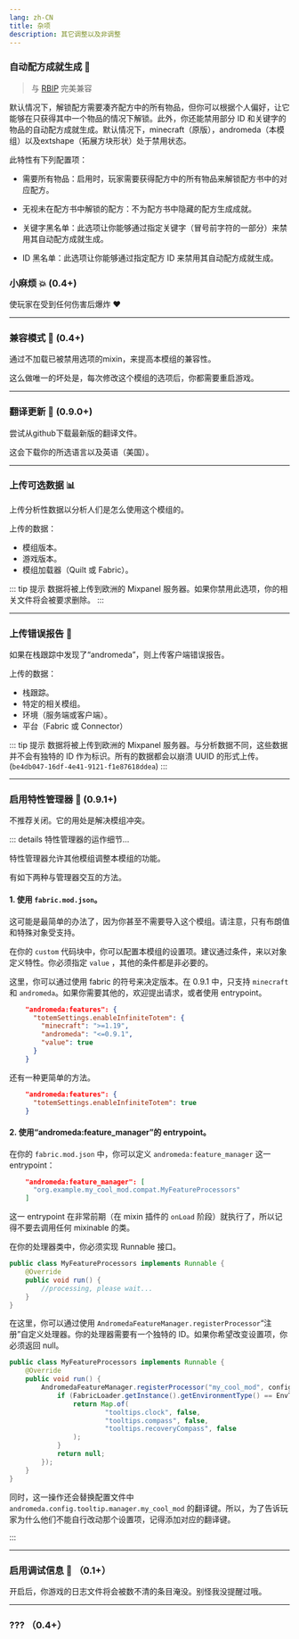 ```yaml
---
lang: zh-CN
title: 杂项
description: 其它调整以及非调整
---
```


### 自动配方成就生成 📗

> 与 [RBIP](https://modrinth.com/mod/rbip) 完美兼容

默认情况下，解锁配方需要凑齐配方中的所有物品，但你可以根据个人偏好，让它能够在只获得其中一个物品的情况下解锁。此外，你还能禁用部分 ID 和关键字的物品的自动配方成就生成。默认情况下，minecraft（原版），andromeda（本模组）以及extshape（拓展方块形状）处于禁用状态。

此特性有下列配置项：

* 需要所有物品：启用时，玩家需要获得配方中的所有物品来解锁配方书中的对应配方。

* 无视未在配方书中解锁的配方：不为配方书中隐藏的配方生成成就。

* 关键字黑名单：此选项让你能够通过指定关键字（冒号前字符的一部分）来禁用其自动配方成就生成。

* ID 黑名单：此选项让你能够通过指定配方 ID 来禁用其自动配方成就生成。

### 小麻烦 💥 (0.4+)

使玩家在受到任何伤害后爆炸 ❤️

***
### 兼容模式 🧩 (0.4+)

通过不加载已被禁用选项的mixin，来提高本模组的兼容性。

这么做唯一的坏处是，每次修改这个模组的选项后，你都需要重启游戏。

***
### 翻译更新 🔁 (0.9.0+)

尝试从github下载最新版的翻译文件。

这会下载你的所选语言以及英语（美国）。

***
### 上传可选数据 📊

上传分析性数据以分析人们是怎么使用这个模组的。

上传的数据：
* 模组版本。
* 游戏版本。
* 模组加载器（Quilt 或 Fabric）。

::: tip 提示
数据将被上传到欧洲的 Mixpanel 服务器。如果你禁用此选项，你的相关文件将会被要求删除。
:::

***
### 上传错误报告 📑

如果在栈跟踪中发现了“andromeda”，则上传客户端错误报告。

上传的数据：
* 栈跟踪。
* 特定的相关模组。
* 环境（服务端或客户端）。
* 平台（Fabric 或 Connector）

::: tip 提示
数据将被上传到欧洲的 Mixpanel 服务器。与分析数据不同，这些数据并不会有独特的 ID 作为标识。所有的数据都会以崩溃 UUID 的形式上传。 (`be4db047-16df-4e41-9121-f1e87618ddea`)
:::

***
### 启用特性管理器 🧩 (0.9.1+)

不推荐关闭。它的用处是解决模组冲突。

::: details 特性管理器的运作细节…

特性管理器允许其他模组调整本模组的功能。

有如下两种与管理器交互的方法。

#### 1. 使用 `fabric.mod.json`。

这可能是最简单的办法了，因为你甚至不需要导入这个模组。请注意，只有布朗值和特殊对象受支持。

在你的 `custom` 代码块中，你可以配置本模组的设置项。建议通过条件，来以对象定义特性。你必须指定 `value` ，其他的条件都是非必要的。

这里，你可以通过使用 fabric 的符号来决定版本。在 0.9.1 中，只支持 `minecraft` 和 `andromeda`。如果你需要其他的，欢迎提出请求，或者使用 entrypoint。

```json
    "andromeda:features": {
      "totemSettings.enableInfiniteTotem": {
        "minecraft": ">=1.19",
        "andromeda": "<=0.9.1",
        "value": true
      }
    }
```

还有一种更简单的方法。

```json
    "andromeda:features": {
      "totemSettings.enableInfiniteTotem": true
    }
```

#### 2. 使用“andromeda:feature_manager”的 entrypoint。

在你的 `fabric.mod.json` 中，你可以定义 `andromeda:feature_manager` 这一 entrypoint：

```json
    "andromeda:feature_manager": [
      "org.example.my_cool_mod.compat.MyFeatureProcessors"
    ]
```

这一 entrypoint 在非常前期（在 mixin 插件的 `onLoad` 阶段）就执行了，所以记得不要去调用任何 mixinable 的类。

在你的处理器类中，你必须实现 Runnable 接口。

```java
public class MyFeatureProcessors implements Runnable {
    @Override
    public void run() {
        //processing, please wait...
    }
}
```

在这里，你可以通过使用 `AndromedaFeatureManager.registerProcessor`“注册”自定义处理器。你的处理器需要有一个独特的 ID。如果你希望改变设置项，你必须返回 null。

```java
public class MyFeatureProcessors implements Runnable {
    @Override
    public void run() {
        AndromedaFeatureManager.registerProcessor("my_cool_mod", config -> {
            if (FabricLoader.getInstance().getEnvironmentType() == EnvType.CLIENT) {
                return Map.of(
                        "tooltips.clock", false,
                        "tooltips.compass", false,
                        "tooltips.recoveryCompass", false
                );
            }
            return null;
        });
    }
}
```

同时，这一操作还会替换配置文件中 `andromeda.config.tooltip.manager.my_cool_mod` 的翻译键。所以，为了告诉玩家为什么他们不能自行改动那个设置项，记得添加对应的翻译键。

:::

***
### 启用调试信息 📃 （0.1+）

开启后，你游戏的日志文件将会被数不清的条目淹没。别怪我没提醒过哦。

***
### ??? （0.4+）
